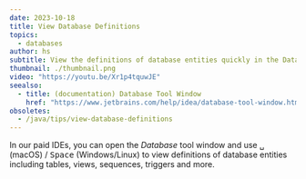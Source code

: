 ```yaml
---
date: 2023-10-18
title: View Database Definitions
topics:
  - databases
author: hs
subtitle: View the definitions of database entities quickly in the Database tool window.
thumbnail: ./thumbnail.png
video: "https://youtu.be/Xr1p4tquwJE"
seealso:
  - title: (documentation) Database Tool Window
    href: "https://www.jetbrains.com/help/idea/database-tool-window.html"
obsoletes:
  - /java/tips/view-database-definitions
---
```


In our paid IDEs, you can open the _Database_ tool window and use <kbd>␣</kbd> (macOS) / <kbd>Space</kbd> (Windows/Linux) to view definitions of database entities including tables, views, sequences, triggers and more.
